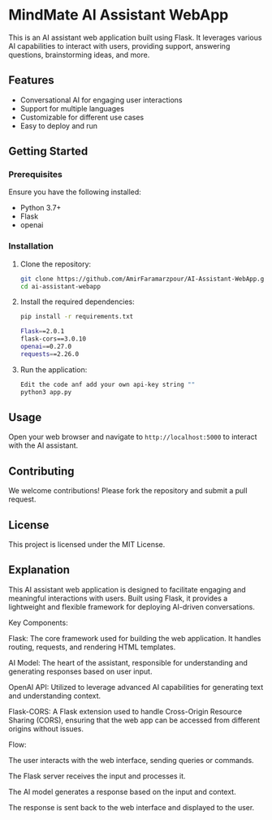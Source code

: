# MindMate AI Assistant WebApp

This is an AI assistant web application built using Flask. It leverages various AI capabilities to interact with users, providing support, answering questions, brainstorming ideas, and more.

## Features
- Conversational AI for engaging user interactions
- Support for multiple languages
- Customizable for different use cases
- Easy to deploy and run

## Getting Started

### Prerequisites
Ensure you have the following installed:
- Python 3.7+
- Flask
- openai

### Installation

1. Clone the repository:
    ```sh
    git clone https://github.com/AmirFaramarzpour/AI-Assistant-WebApp.git
    cd ai-assistant-webapp
    ```

2. Install the required dependencies:
    ```sh
    pip install -r requirements.txt

    Flask==2.0.1
    flask-cors==3.0.10
    openai==0.27.0
    requests==2.26.0

    ```

3. Run the application:
    ```sh
    Edit the code anf add your own api-key string ""
    python3 app.py
    ```

## Usage
Open your web browser and navigate to `http://localhost:5000` to interact with the AI assistant.

## Contributing
We welcome contributions! Please fork the repository and submit a pull request.

## License
This project is licensed under the MIT License.

## Explanation
This AI assistant web application is designed to facilitate engaging and meaningful interactions with users. Built using Flask, it provides a lightweight and flexible framework for deploying AI-driven conversations.

Key Components:

Flask: The core framework used for building the web application. It handles routing, requests, and rendering HTML templates.

AI Model: The heart of the assistant, responsible for understanding and generating responses based on user input.

OpenAI API: Utilized to leverage advanced AI capabilities for generating text and understanding context.

Flask-CORS: A Flask extension used to handle Cross-Origin Resource Sharing (CORS), ensuring that the web app can be accessed from different origins without issues.

Flow:

The user interacts with the web interface, sending queries or commands.

The Flask server receives the input and processes it.

The AI model generates a response based on the input and context.

The response is sent back to the web interface and displayed to the user.

